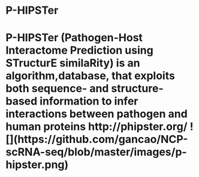 <h1>P-HIPSTer<h1>
P-HIPSTer (Pathogen-Host Interactome Prediction using STructurE similaRity) is an algorithm,database, that exploits both sequence- and structure-based information to infer interactions between pathogen and human proteins
http://phipster.org/
![](https://github.com/gancao/NCP-scRNA-seq/blob/master/images/p-hipster.png)
